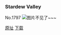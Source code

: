 ### Stardew Valley
No.1797
![图片不见了~~~](https://imgs.xkcd.com/comics/stardew_valley.png)

[原址](https://xkcd.com//1797) [下载](https://imgs.xkcd.com/comics/stardew_valley.png)

